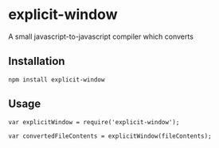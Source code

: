 # explicit-window

A small javascript-to-javascript compiler which converts

## Installation

    npm install explicit-window

## Usage

    var explicitWindow = require('explicit-window');

    var convertedFileContents = explicitWindow(fileContents);
